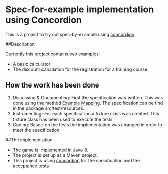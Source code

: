 # Spec-for-example implementation using Concordion

This is a project to try out spec-by-example using [concordion](http://concordion.org)

##Description

Currently this project contains two examples:

* A basic calculator
* The discount calculation for the registration for a training course

## How the work has been done

1. Discussing & Documenting: First the specification was written. This was done using the method [Example Mapping](https://cucumber.io/blog/2015/12/08/example-mapping-introduction). The specification can be find in the package src/test/resources.
2. Instrumenting: For each specification a fixture class was created. This fixture class has been used to execute the tests
3. Coding: Based on the tests the implementation was changed in order to meet the specification.


##The implementation

* The game is implemented in Java 8.
* The project is set up as a Maven project.
* This project is using [concordion](http://concordion.org) for the specification and the acceptance tests